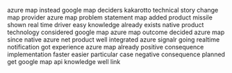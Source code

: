 azure map instead google map deciders kakarotto technical story change map provider azure map problem statement map added product missile shown real time driver easy knowledge already exists native product technology considered google map azure map outcome decided azure map since native azure net product well integrated azure signalr going realtime notification got experience azure map already positive consequence implementation faster easier particular case negative consequence planned get google map api knowledge well link